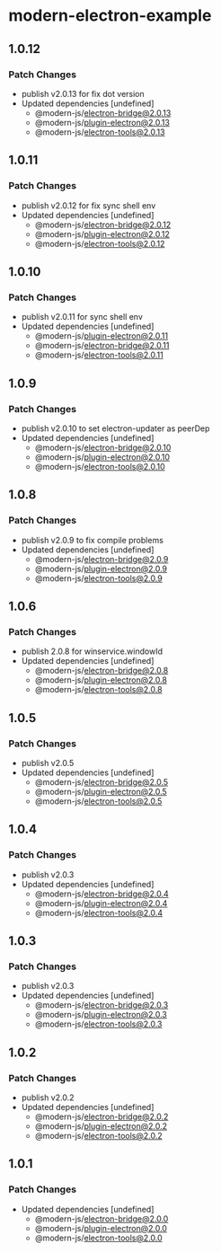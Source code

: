 # modern-electron-example

## 1.0.12

### Patch Changes

- publish v2.0.13 for fix dot version
- Updated dependencies [undefined]
  - @modern-js/electron-bridge@2.0.13
  - @modern-js/plugin-electron@2.0.13
  - @modern-js/electron-tools@2.0.13

## 1.0.11

### Patch Changes

- publish v2.0.12 for fix sync shell env
- Updated dependencies [undefined]
  - @modern-js/electron-bridge@2.0.12
  - @modern-js/plugin-electron@2.0.12
  - @modern-js/electron-tools@2.0.12

## 1.0.10

### Patch Changes

- publish v2.0.11 for sync shell env
- Updated dependencies [undefined]
  - @modern-js/plugin-electron@2.0.11
  - @modern-js/electron-bridge@2.0.11
  - @modern-js/electron-tools@2.0.11

## 1.0.9

### Patch Changes

- publish v2.0.10 to set electron-updater as peerDep
- Updated dependencies [undefined]
  - @modern-js/electron-bridge@2.0.10
  - @modern-js/plugin-electron@2.0.10
  - @modern-js/electron-tools@2.0.10

## 1.0.8

### Patch Changes

- publish v2.0.9 to fix compile problems
- Updated dependencies [undefined]
  - @modern-js/electron-bridge@2.0.9
  - @modern-js/plugin-electron@2.0.9
  - @modern-js/electron-tools@2.0.9

## 1.0.6

### Patch Changes

- publish 2.0.8 for winservice.windowId
- Updated dependencies [undefined]
  - @modern-js/electron-bridge@2.0.8
  - @modern-js/plugin-electron@2.0.8
  - @modern-js/electron-tools@2.0.8

## 1.0.5

### Patch Changes

- publish v2.0.5
- Updated dependencies [undefined]
  - @modern-js/electron-bridge@2.0.5
  - @modern-js/plugin-electron@2.0.5
  - @modern-js/electron-tools@2.0.5

## 1.0.4

### Patch Changes

- publish v2.0.3
- Updated dependencies [undefined]
  - @modern-js/electron-bridge@2.0.4
  - @modern-js/plugin-electron@2.0.4
  - @modern-js/electron-tools@2.0.4

## 1.0.3

### Patch Changes

- publish v2.0.3
- Updated dependencies [undefined]
  - @modern-js/electron-bridge@2.0.3
  - @modern-js/plugin-electron@2.0.3
  - @modern-js/electron-tools@2.0.3

## 1.0.2

### Patch Changes

- publish v2.0.2
- Updated dependencies [undefined]
  - @modern-js/electron-bridge@2.0.2
  - @modern-js/plugin-electron@2.0.2
  - @modern-js/electron-tools@2.0.2

## 1.0.1

### Patch Changes

- Updated dependencies [undefined]
  - @modern-js/electron-bridge@2.0.0
  - @modern-js/plugin-electron@2.0.0
  - @modern-js/electron-tools@2.0.0
